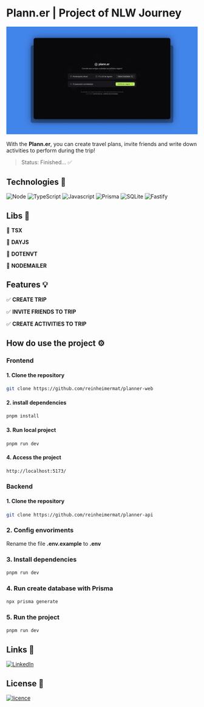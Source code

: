 # Plann.er | Project of NLW Journey
[![Banner](./public/cover.jpg)](#)

With the **Plann.er**, you can create travel plans, invite friends and write down activities to perform during the trip!

> Status: Finished... ✅

## Technologies 🚀

![Node](https://img.shields.io/badge/Node.js-43853D?style=for-the-badge&logo=node.js&logoColor=white)
![TypeScript](https://img.shields.io/badge/TypeScript-007ACC?style=for-the-badge&logo=typescript&logoColor=white)
![Javascript](https://img.shields.io/badge/JavaScript-F7DF1E?style=for-the-badge&logo=javascript&logoColor=black)
![Prisma](https://img.shields.io/badge/Prisma-3982CE?style=for-the-badge&logo=Prisma&logoColor=white)
![SQLite](https://img.shields.io/badge/SQLite-07405E?style=for-the-badge&logo=sqlite&logoColor=white)
![Fastify](https://img.shields.io/badge/fastify-%23000000.svg?style=for-the-badge&logo=fastify&logoColor=white)

## Libs 📕

📑 **TSX**

📑 **DAYJS**

📑 **DOTENVT**

📑 **NODEMAILER**

## Features 💡

✅ **CREATE TRIP**

✅ **INVITE FRIENDS TO TRIP**

✅ **CREATE ACTIVITIES TO TRIP**

## How do use the project ⚙️

### Frontend

#### 1. Clone the repository
```sh
git clone https://github.com/reinheimermat/planner-web
```
#### 2. install dependencies
```sh
pnpm install
```
#### 3. Run local project
```sh
pnpm run dev
```
#### 4. Access the project
```sh
http://localhost:5173/
```
### Backend

#### 1. Clone the repository
```sh
git clone https://github.com/reinheimermat/planner-api
```
### 2. Config envoriments
Rename the file **.env.example** to **.env**

### 3. Install dependencies
```sh
pnpm run dev
```
### 4. Run create database with Prisma
```sh
npx prisma generate 
```

### 5. Run the project
```sh
pnpm run dev
```

## Links 🔗

[![LinkedIn](https://img.shields.io/badge/Figma-F24E1E?style=for-the-badge&logo=figma&logoColor=white)](https://www.figma.com/community/file/1392276515495389646)

## License 📝

[![licence](https://img.shields.io/github/license/reinheimermat/discover.svg)](https://github.com/Ileriayo/markdown-badges/blob/master/LICENSE)